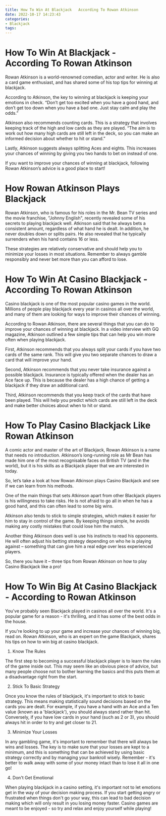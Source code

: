 ```yaml
---
title: How To Win At Blackjack   According To Rowan Atkinson
date: 2022-10-17 14:23:43
categories:
- Blackjack
tags:
---
```



#  How To Win At Blackjack - According To Rowan Atkinson

Rowan Atkinson is a world-renowned comedian, actor and writer. He is also a card game enthusiast, and has shared some of his top tips for winning at blackjack.

According to Atkinson, the key to winning at blackjack is keeping your emotions in check. “Don’t get too excited when you have a good hand, and don’t get too down when you have a bad one. Just stay calm and play the odds.”

Atkinson also recommends counting cards. This is a strategy that involves keeping track of the high and low cards as they are played. “The aim is to work out how many high cards are still left in the deck, so you can make an informed decision about whether to hit or stand.”

Lastly, Atkinson suggests always splitting Aces and eights. This increases your chances of winning by giving you two hands to bet on instead of one.

If you want to improve your chances of winning at blackjack, following Rowan Atkinson’s advice is a good place to start!

#  How Rowan Atkinson Plays Blackjack 

Rowan Atkinson, who is famous for his roles in the Mr. Bean TV series and the movie franchise, "Johnny English", recently revealed some of his secrets to playing blackjack well. Atkinson said that he always bets a consistent amount, regardless of what hand he is dealt. In addition, he never doubles down or splits pairs. He also revealed that he typically surrenders when his hand contains 16 or less.

These strategies are relatively conservative and should help you to minimize your losses in most situations. Remember to always gamble responsibly and never bet more than you can afford to lose.

#  How To Win At Casino Blackjack - According To Rowan Atkinson 

Casino blackjack is one of the most popular casino games in the world. Millions of people play blackjack every year in casinos all over the world, and many of them are looking for ways to improve their chances of winning.

According to Rowan Atkinson, there are several things that you can do to improve your chances of winning at blackjack. In a video interview with GQ magazine, Atkinson outlined a few simple tips that can help you win more often when playing blackjack.

First, Atkinson recommends that you always split your cards if you have two cards of the same rank. This will give you two separate chances to draw a card that will improve your hand.

Second, Atkinson recommends that you never take insurance against a possible blackjack. Insurance is typically offered when the dealer has an Ace face up. This is because the dealer has a high chance of getting a blackjack if they draw an additional card.

Third, Atkinson recommends that you keep track of the cards that have been played. This will help you predict which cards are still left in the deck and make better choices about when to hit or stand.

#  How To Play Casino Blackjack Like Rowan Atkinson 

A comic actor and master of the art of Blackjack, Rowan Atkinson is a name that needs no introduction. Atkinson’s long-running role as Mr Bean has made him one of the most recognisable faces on British TV (and in the world), but it is his skills as a Blackjack player that we are interested in today.

So, let’s take a look at how Rowan Atkinson plays Casino Blackjack and see if we can learn from his methods.

One of the main things that sets Atkinson apart from other Blackjack players is his willingness to take risks. He is not afraid to go all in when he has a good hand, and this can often lead to some big wins.

Atkinson also tends to stick to simple strategies, which makes it easier for him to stay in control of the game. By keeping things simple, he avoids making any costly mistakes that could lose him the match.

Another thing Atkinson does well is use his instincts to read his opponents. He will often adjust his betting strategy depending on who he is playing against – something that can give him a real edge over less experienced players.

So, there you have it – three tips from Rowan Atkinson on how to play Casino Blackjack like a pro!

#  How To Win Big At Casino Blackjack - According to Rowan Atkinson

You've probably seen Blackjack played in casinos all over the world. It's a popular game for a reason - it's thrilling, and it has some of the best odds in the house.

If you're looking to up your game and increase your chances of winning big, read on. Rowan Atkinson, who is an expert on the game Blackjack, shares his tips on how to win big at casino blackjack.

1. Know The Rules

The first step to becoming a successful blackjack player is to learn the rules of the game inside out. This may seem like an obvious piece of advice, but many people choose not to bother learning the basics and this puts them at a disadvantage right from the start.

2. Stick To Basic Strategy

Once you know the rules of blackjack, it's important to stick to basic strategy. This means making statistically sound decisions based on the cards you are dealt. For example, if you have a hand with an Ace and a Ten value (known as a 'blackjack'), you should always stand rather than hit. Conversely, if you have low cards in your hand (such as 2 or 3), you should always hit in order to try and get closer to 21.

3. Minimize Your Losses

In any gambling game, it's important to remember that there will always be wins and losses. The key is to make sure that your losses are kept to a minimum, and this is something that can be achieved by using basic strategy correctly and by managing your bankroll wisely. Remember - it's better to walk away with some of your money intact than to lose it all in one go!

4. Don't Get Emotional

When playing blackjack in a casino setting, it's important not to let emotions get in the way of your decision making process. If you start getting angry or frustrated when things don't go your way, this can lead to bad decision making which will only result in you losing money faster. Casino games are meant to be enjoyed - so try and relax and enjoy yourself while playing!
